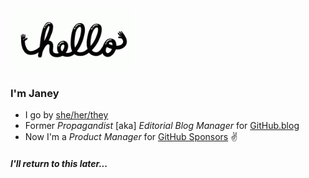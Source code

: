 <img src="https://github.com/jjjaney/jjjaney/blob/master/hello.gif" alt="hey" width="200"/>


### I'm Janey
* I go by [she/her/they](https://pronoun.is/she/her?or=they)
* Former *Propagandist* [aka] *Editorial Blog Manager* for [GitHub.blog](https://github.blog/)
* Now I'm a *Product Manager* for [GitHub Sponsors](https://github.com/sponsors) :v:

##### I'll return to this later...

<img src="https://github.com/jjjaney/jjjaney/blob/master/dealwithitjjjaney.gif" alt="" width="300"/>
